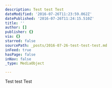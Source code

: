 ```yaml
---
description: Test test Test
dateModified: '2016-07-26T11:23:59.062Z'
datePublished: '2016-07-26T11:24:15.510Z'
title: ''
author: []
publisher: {}
via: {}
starred: false
sourcePath: _posts/2016-07-26-test-test-test.md
inFeed: true
hasPage: false
inNav: false
_type: MediaObject

---
```

Test test Test